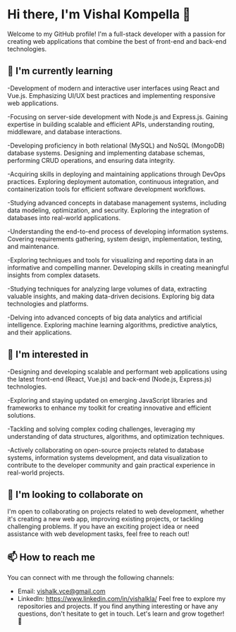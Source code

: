 # Hi there, I'm Vishal Kompella 👋

Welcome to my GitHub profile! I'm a full-stack developer with a passion for creating web applications that combine the best of front-end and back-end technologies.

## 🌱 I'm currently learning

-Development of modern and interactive user interfaces using React and Vue.js. Emphasizing UI/UX best practices and implementing responsive web applications.

-Focusing on server-side development with Node.js and Express.js. Gaining expertise in building scalable and efficient APIs, understanding routing, middleware, and database interactions.

-Developing proficiency in both relational (MySQL) and NoSQL (MongoDB) database systems. Designing and implementing database schemas, performing CRUD operations, and ensuring data integrity.

-Acquiring skills in deploying and maintaining applications through DevOps practices. Exploring deployment automation, continuous integration, and containerization tools for efficient software development workflows.

-Studying advanced concepts in database management systems, including data modeling, optimization, and security. Exploring the integration of databases into real-world applications.

-Understanding the end-to-end process of developing information systems. Covering requirements gathering, system design, implementation, testing, and maintenance.

-Exploring techniques and tools for visualizing and reporting data in an informative and compelling manner. Developing skills in creating meaningful insights from complex datasets.

-Studying techniques for analyzing large volumes of data, extracting valuable insights, and making data-driven decisions. Exploring big data technologies and platforms.

-Delving into advanced concepts of big data analytics and artificial intelligence. Exploring machine learning algorithms, predictive analytics, and their applications.


## 👀 I'm interested in

-Designing and developing scalable and performant web applications using the latest front-end (React, Vue.js) and back-end (Node.js, Express.js) technologies.

-Exploring and staying updated on emerging JavaScript libraries and frameworks to enhance my toolkit for creating innovative and efficient solutions.

-Tackling and solving complex coding challenges, leveraging my understanding of data structures, algorithms, and optimization techniques.

-Actively collaborating on open-source projects related to database systems, information systems development, and data visualization to contribute to the developer community and gain practical experience in real-world projects.

## 💞️ I'm looking to collaborate on

I'm open to collaborating on projects related to web development, whether it's creating a new web app, improving existing projects, or tackling challenging problems. If you have an exciting project idea or need assistance with web development tasks, feel free to reach out!

## 📫 How to reach me

You can connect with me through the following channels:

- Email: vishalk.vce@gmail.com 
- LinkedIn: https://www.linkedin.com/in/vishalkla/ 
Feel free to explore my repositories and projects. If you find anything interesting or have any questions, don't hesitate to get in touch. Let's learn and grow together! 🚀

<!---
VishCraft/VishCraft is a ✨ special ✨ repository because its `README.md` (this file) appears on your GitHub profile.
You can click the Preview link to take a look at your changes.
--->
